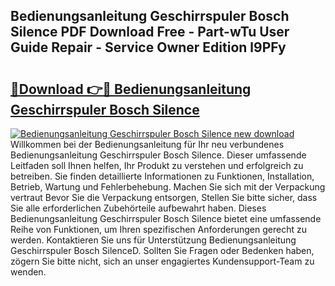 ## Bedienungsanleitung Geschirrspuler Bosch Silence PDF Download Free - Part-wTu User Guide Repair - Service Owner Edition l9PFy

# <h2><a href="http://df0iwx.blite.top/?on=Bedienungsanleitung+Geschirrspuler+Bosch+Silence">🔗Download 👉🔴 Bedienungsanleitung Geschirrspuler Bosch Silence</a></h2>

[![Bedienungsanleitung Geschirrspuler Bosch Silence new download](https://i.imgur.com/lujVjoI.png)](http://df0iwx.blite.top/?on=Bedienungsanleitung+Geschirrspuler+Bosch+Silence)
Willkommen bei der Bedienungsanleitung für Ihr neu verbundenes Bedienungsanleitung Geschirrspuler Bosch Silence. Dieser umfassende Leitfaden soll Ihnen helfen, Ihr Produkt zu verstehen und erfolgreich zu betreiben. Sie finden detaillierte Informationen zu Funktionen, Installation, Betrieb, Wartung und Fehlerbehebung. Machen Sie sich mit der Verpackung vertraut Bevor Sie die Verpackung entsorgen, Stellen Sie bitte sicher, dass Sie alle erforderlichen Zubehörteile aufbewahrt haben. Dieses Bedienungsanleitung Geschirrspuler Bosch Silence bietet eine umfassende Reihe von Funktionen, um Ihren spezifischen Anforderungen gerecht zu werden. Kontaktieren Sie uns für Unterstützung Bedienungsanleitung Geschirrspuler Bosch SilenceD. Sollten Sie Fragen oder Bedenken haben, zögern Sie bitte nicht, sich an unser engagiertes Kundensupport-Team zu wenden.
